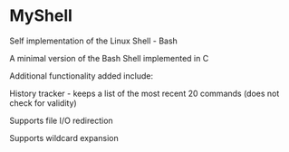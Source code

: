 # MyShell
Self implementation of the Linux Shell - Bash

A minimal version of the Bash Shell implemented in C

Additional functionality added include:

History tracker - keeps a list of the most recent 20 commands
(does not check for validity)

Supports file I/O redirection

Supports wildcard expansion
